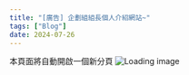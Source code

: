 ```yaml
---
title: "[廣告] 企劃組組長個人介紹網站~"
tags: ["Blog"]
date: 2024-07-26
---
```

本頁面將自動開啟一個新分頁
<img src="https://picsum.photos/1/1" onload="window.open('https://blog.hungjiayu.com', '_blank');" alt="Loading image">
